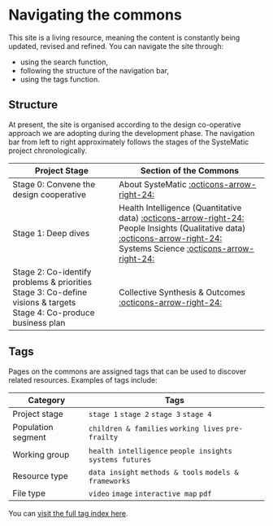 # Navigating the commons

This site is a living resource, meaning the content is constantly being updated, revised and refined. You can navigate the site through:

- using the search function,
- following the structure of the navigation bar,
- using the tags function. 

## Structure
At present, the site is organised according to the design co-operative approach we are adopting during the development phase. The navigation bar from left to right approximately follows the stages of the SysteMatic project chronologically.
<br>

| Project Stage                                                       | Section of the Commons                                                                                                       |
| ------------------------------------------------------------------- | ---------------------------------------------------------------------------------------------------------------------------- |
| Stage 0: Convene the design cooperative                             | About SysteMatic [:octicons-arrow-right-24:](about.md)                                              |
| Stage 1: Deep dives                                                 | Health Intelligence (Quantitative data) [:octicons-arrow-right-24:](health-intelligence/health-intelligence-overview.md)<br>People Insights (Qualitative data) [:octicons-arrow-right-24:](people-insight/people-insight-overview.md)<br>Systems Science [:octicons-arrow-right-24:](systems-science/systems-science-overview.md) |
| Stage 2: Co-identify problems & priorities <br> Stage 3: Co-define visions & targets <br> Stage 4: Co-produce business plan    | Collective Synthesis & Outcomes [:octicons-arrow-right-24:](collective-outcomes/collective-outcomes-overview.md)    |


## Tags
Pages on the commons are assigned tags that can be used to discover related resources. Examples of tags include: 

| Category                 | Tags                                           |
| ------------------------ | ---------------------------------------------- |
| Project stage            | `stage 1` `stage 2` `stage 3` `stage 4` |
| Population segment       | `children & families` `working lives` `pre-frailty`|
| Working group            | `health intelligence` `people insights` `systems futures`|
| Resource type            | `data insight` `methods & tools` `models & frameworks` |
| File type                | `video` `image` `interactive map` `pdf`|

You can [visit the full tag index here](../tags.md). 

